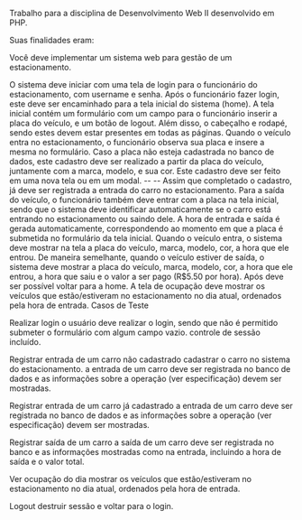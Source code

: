 Trabalho para a disciplina de Desenvolvimento Web II desenvolvido em PHP.

Suas finalidades eram:

Você deve implementar um sistema web para gestão de um estacionamento.

O sistema deve iniciar com uma tela de login para o funcionário do estacionamento, com username e senha. Após o funcionário fazer login, este deve ser encaminhado para a tela inicial do sistema (home).
A tela inicial contém um formulário com um campo para o funcionário inserir a placa do veículo, e um botão de logout. Além disso, o cabeçalho e rodapé, sendo estes devem estar presentes em todas as páginas.
Quando o veículo entra no estacionamento, o funcionário observa sua placa e insere a mesma no formulário. Caso a placa não esteja cadastrada no banco de dados, este cadastro deve ser realizado a partir da placa do veículo, juntamente com a marca, modelo, e sua cor. Este cadastro deve ser feito em uma nova tela ou em um modal. -- -- Assim que completado o cadastro, já deve ser registrada a entrada do carro no estacionamento.
Para a saída do veículo, o funcionário também deve entrar com a placa na tela inicial, sendo que o sistema deve identificar automaticamente se o carro está entrando no estacionamento ou saindo dele. A hora de entrada e saída é gerada automaticamente, correspondendo ao momento em que a placa é submetida no formulário da tela inicial.
Quando o veículo entra, o sistema deve mostrar na tela a placa do veículo, marca, modelo, cor, a hora que ele entrou. De maneira semelhante, quando o veículo estiver de saída, o sistema deve mostrar a placa do veículo, marca, modelo, cor, a hora que ele entrou, a hora que saiu e o valor a ser pago (R$5.50 por hora). Após deve ser possível voltar para a home. A tela de ocupação deve mostrar os veículos que estão/estiveram no estacionamento no dia atual, ordenados pela hora de entrada.
Casos de Teste

Realizar login o usuário deve realizar o login, sendo que não é permitido submeter o formulário com algum campo vazio. controle de sessão incluído.

Registrar entrada de um carro não cadastrado cadastrar o carro no sistema do estacionamento. a entrada de um carro deve ser registrada no banco de dados e as informações sobre a operação (ver especificação) devem ser mostradas.

Registrar entrada de um carro já cadastrado a entrada de um carro deve ser registrada no banco de dados e as informações sobre a operação (ver especificação) devem ser mostradas.

Registrar saída de um carro a saída de um carro deve ser registrada no banco e as informações mostradas como na entrada, incluindo a hora de saída e o valor total.

Ver ocupação do dia mostrar os veículos que estão/estiveram no estacionamento no dia atual, ordenados pela hora de entrada.

Logout destruir sessão e voltar para o login.

